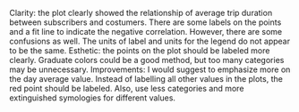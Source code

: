 Clarity: the plot clearly showed the relationship of average trip duration between subscribers and costumers. There are some labels on the points and a fit line to indicate the negative correlation. However, there are some confusions as well. The units of label and units for the legend do not appear to be the same. 
Esthetic: the points on the plot should be labeled more clearly. Graduate colors could be a good method, but too many categories may be unnecessary. 
Improvements: I would suggest to emphasize more on the day average value. Instead of labelling all other values in the plots, the red point should be labeled. Also, use less categories and more extinguished symologies for different values.